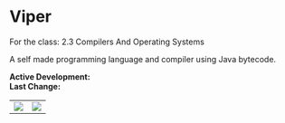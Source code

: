 # Viper
For the class: 2.3 Compilers And Operating Systems

A self made programming language and compiler using Java bytecode.

**Active Development:** <br>
**Last Change:** <br>

| | |
| :---: | :---: |
| ![](/Screenshots/.png) | ![](/Screenshots/.png) |
